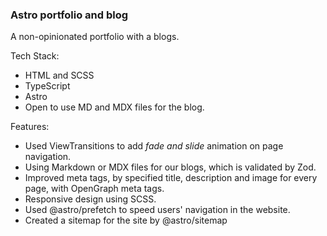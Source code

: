 ### Astro portfolio and blog

A non-opinionated portfolio with a blogs.

Tech Stack:
- HTML and SCSS
- TypeScript
- Astro
- Open to use MD and MDX files for the blog.

Features:
- Used ViewTransitions to add _fade and slide_ animation on page navigation.
- Using Markdown or MDX files for our blogs, which is validated by Zod.
- Improved meta tags, by specified title, description and image for every page, with OpenGraph meta tags.
- Responsive design using SCSS.
- Used @astro/prefetch to speed users' navigation in the website.
- Created a sitemap for the site by @astro/sitemap